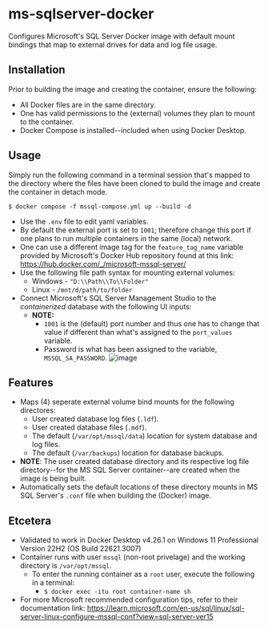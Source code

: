 # ms-sqlserver-docker
Configures Microsoft's SQL Server Docker image with default mount bindings that map to external drives for data and log file usage.

## Installation
Prior to building the image and creating the container, ensure the following:
- All Docker files are in the same directory.
- One has valid permissions to the (external) volumes they plan to mount to the container.
- Docker Compose is installed--included when using Docker Desktop.

## Usage
Simply run the following command in a terminal session that's mapped to the directory where the files have been cloned to build the image and create the container in detach mode. 
```linux
$ docker compose -f mssql-compose.yml up --build -d
```
- Use the `.env` file to edit yaml variables.
- By default the external port is set to `1001`; therefore change this port if one plans to run multiple containers in the same (local) network.
- One can use a different image tag for the `feature_tag_name` variable provided by Microsoft's Docker Hub repository found at this link: https://hub.docker.com/_/microsoft-mssql-server/
- Use the following file path syntax for mounting external volumes:
  - Windows - `"D:\\Path\\To\\Folder"`
  - Linux - `/mnt/d/path/to/folder`
- Connect Microsoft's SQL Server Management Studio to the *containerized* database with the following UI inputs:
  - **NOTE:**
    - `1001` is the (default) port number and thus one has to change that value if different than what's assigned to the `port_values` variable.
    - Password is what has been assigned to the variable, `MSSQL_SA_PASSWORD`. 
![image](https://github.com/GhostMach/ms-sqlserver-docker/assets/69784137/ec8a573a-4842-415a-a9a6-129214a10b61)


## Features
- Maps (4) seperate external volume bind mounts for the following directores:
  - User created database log files (`.ldf`).
  - User created database files (`.mdf`).
  - The default (`/var/opt/mssql/data`) location for system database and log files.
  - The default (`/var/backups`) location for database backups.
- **NOTE**: The user created database directory and its respective log file directory--for the MS SQL Server container--are created when the image is being built. 
- Automatically sets the default locations of these directory mounts in MS SQL Server's `.conf` file when building the (Docker) image.

## Etcetera
- Validated to work in Docker Desktop v4.26.1 on Windows 11 Professional Version 22H2 (OS Build 22621.3007)
- Container runs with user `mssql` (non-root privelage) and the working directory is `/var/opt/mssql`.
  - To enter the running container as a `root` user, execute the following in a terminal:
    -  `$ docker exec -itu root container-name sh`
-  For more Microsoft recommended configuration tips, refer to their documentation link: https://learn.microsoft.com/en-us/sql/linux/sql-server-linux-configure-mssql-conf?view=sql-server-ver15
